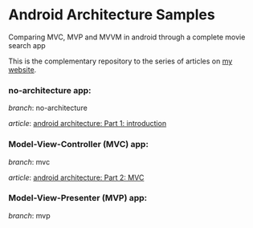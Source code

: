 <h1>Android Architecture Samples</h1>
Comparing MVC, MVP and MVVM  in android through a complete movie search app

This is the complementary repository to the series of articles on <a href="http://www.digigene.com">my website</a>.

<h3>no-architecture app:</h3>
<p><i>branch</i>: no-architecture</p>
<p><i>article</i>: <a href="http://www.digigene.com/architecture/android-architecture-part1/">android architecture: Part 1: introduction</a></p>

<h3>Model-View-Controller (MVC) app:</h3>
<p><i>branch</i>: mvc</p>
<p><i>article</i>: <a href="http://www.digigene.com/architecture/android-architecture-part-2-mvc/">android architecture: Part 2: MVC</a></p>


<h3>Model-View-Presenter (MVP) app:</h3>
<p><i>branch</i>: mvp</p>
